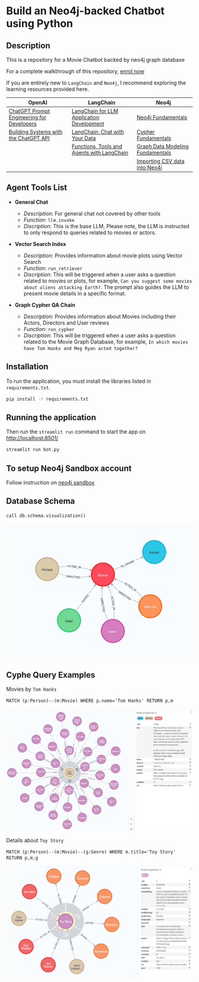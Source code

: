 # Build an Neo4j-backed Chatbot using Python

## Description

This is a repository for a Movie Chatbot backed by neo4j graph database

For a complete walkthrough of this repository, [enrol now](https://graphacademy.neo4j.com/courses/llm-chatbot-python/?ref=github)

If you are entirely new to `LangChain` and `Neo4j`, I recommend exploring the learning resources provided here.

|OpenAI| LangChain | Neo4j |
|------|-----------|-------|
| [ChatGPT Prompt Engineering for Developers](https://www.deeplearning.ai/short-courses/chatgpt-prompt-engineering-for-developers/)| [LangChain for LLM Application Development](https://www.deeplearning.ai/short-courses/langchain-for-llm-application-development/) | [Neo4j Fundamentals](https://graphacademy.neo4j.com/courses/neo4j-fundamentals/) |
|[Building Systems with the ChatGPT API](https://www.deeplearning.ai/short-courses/building-systems-with-chatgpt/)| [LangChain: Chat with Your Data](https://www.deeplearning.ai/short-courses/langchain-chat-with-your-data/) | [Cypher Fundamentals](https://graphacademy.neo4j.com/courses/cypher-fundamentals/) |
|| [Functions, Tools and Agents with LangChain ](https://www.deeplearning.ai/short-courses/functions-tools-agents-langchain/)| [Graph Data Modeling Fundamentals](https://graphacademy.neo4j.com/courses/modeling-fundamentals/) |
|| | [Importing CSV data into Neo4j](https://graphacademy.neo4j.com/courses/importing-cypher/) |

## Agent Tools List

- **General Chat**
  - *Description*: For general chat not covered by other tools
  - *Function*: `llm.invoke`
  - *Discription*: This is the base LLM, Please note, the LLM is instructed to only respond to queries related to movies or actors.


- **Vector Search Index**
  - *Description*: Provides information about movie plots using Vector Search
  - *Function*: `run_retriever`
  - *Discription*: This will be triggered when a user asks a question related to movies or plots, for example, `Can you suggest some movies about aliens attacking Earth?`. The prompt also guides the LLM to present movie details in a specific format.


- **Graph Cypher QA Chain**
  - *Description*: Provides information about Movies including their Actors, Directors and User reviews
  - *Function*: `run_cypher`
  - *Discription*: This will be triggered when a user asks a question related to the Movie Graph Database, for example, `In which movies have Tom Hanks and Meg Ryan acted together?`

## Installation

To run the application, you must install the libraries listed in `requirements.txt`.
```bash
pip install -r requirements.txt
```
## Running the application

Then run the `streamlit run` command to start the app on [http://localhost:8501/](http://localhost:8501/)

```bash
streamlit run bot.py
```

## To setup Neo4j Sandbox account
Follow instruction on [neo4j sandbox](https://neo4j.com/sandbox/)

## Database Schema

```Cypher
call db.schema.visualization()
```

![Data Model](images/data-model.png)

## Cyphe Query Examples

Movies by `Tom Hanks`
```Cypher
MATCH (p:Person)--(m:Movie) WHERE p.name='Tom Hanks' RETURN p,m 
```

![Movie-Tom-Hanks](images/data-model-tom-hanks.png)

Details about `Toy Story`
```Cypher
MATCH (p:Person)--(m:Movie)--(g:Genre) WHERE m.title='Toy Story' RETURN p,m,g
```
![Movie-Toy-Story](images/data-model-toy-story.png)
